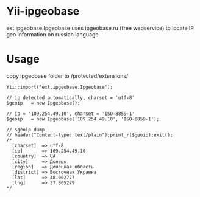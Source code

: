 Yii-ipgeobase
=============

ext.ipgeobase.Ipgeobase uses ipgeobase.ru (free webservice) to locate IP geo information on russian language

Usage
=============
copy ipgeobase folder to /protected/extensions/

    Yii::import('ext.ipgeobase.Ipgeobase');

    // ip detected automatically, charset = 'utf-8'
    $geoip   = new Ipgeobase();
    
    // ip = '109.254.49.10', charset = 'ISO-8859-1'
    $geoip   = new Ipgeobase('109.254.49.10', 'ISO-8859-1');

    // $geoip dump
    // header("Content-type: text/plain");print_r($geoip);exit();
    /*
      [charset]  => utf-8
      [ip]       => 109.254.49.10
      [country]  => UA
      [city]     => Донецк
      [region]   => Донецкая область
      [district] => Восточная Украина
      [lat]      => 48.002777
      [lng]      => 37.805279
    */
